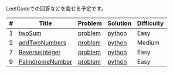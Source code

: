 LeetCodeでの回答などを載せる予定です。

| # | Title | Problem | Solution | Difficulty |
|---| ----- | -------- | -------- | ---------- |
|1|[twoSum](https://leetcode.com/problems/two-sum/) | [problem](./algorithms/python/twoSum/problem.md)| [python](./algorithms/python/twoSum/solve.py)|Easy|
|2|[addTwoNumbers](https://leetcode.com/problems/add-two-numbers/) | [problem](./algorithms/python/addTwoNumbers/problem.md)| [python](./algorithms/python/addTwoNumbers/solve.py)|Medium|
|7|[ReverseInteger](https://leetcode.com/problems/reverse-integer/) | [problem](./algorithms/python/reverseInteger/problem.md)| [python](./algorithms/python/reverseInteger/solve.py)|Easy|
|9|[PalindromeNumber](https://leetcode.com/problems/palindrome-number/) | [problem](./algorithms/python/palindromeNumber/problem.md)| [python](./algorithms/python/palindromeNumber/solve.py)|Easy|